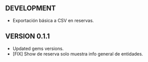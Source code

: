 DEVELOPMENT
----------

* Exportación básica a CSV en reservas.

VERSION 0.1.1
-------------

* Updated gems versions.
* [FIX] Show de reserva solo muestra info general de entidades.


